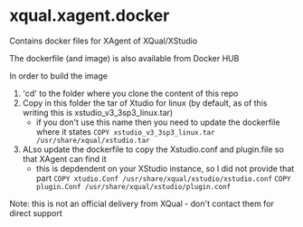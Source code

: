 # xqual.xagent.docker
Contains docker files for XAgent of XQual/XStudio


The dockerfile  (and image) is also available from Docker HUB

In order to build the image 
1. 'cd' to the folder where you clone the content of this repo
2. Copy in this folder the tar of Xtudio for linux (by default, as of this writing this is xstudio_v3_3sp3_linux.tar)
    * if you don't use this name then you need to update the dockerfile where it states 
     `COPY xstudio_v3_3sp3_linux.tar /usr/share/xqual/xstudio.tar`
3. ALso update the dockerfile to copy the Xstudio.conf and plugin.file so that XAgent can find it
    * this is depdendent on your XStudio instance, so I did not provide that part
    `COPY xtudio.Conf /usr/share/xqual/xstudio/xstudio.conf`
    `COPY plugin.Conf /usr/share/xqual/xstudio/plugin.conf`

Note: this is not an official delivery from XQual - don't contact them for direct support

